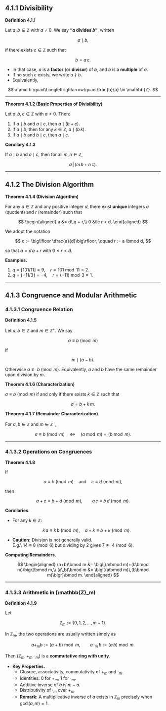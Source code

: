 ## 4.1.1 Divisibility

**Definition 4.1.1**

Let $a,b \in \mathbb{Z}$ with $a \neq 0$.  We say **“$a$ divides $b$”**, written

$$
a \mid b,
$$

if there exists $c \in \mathbb{Z}$ such that

$$
b = a\,c.
$$

- In that case, $a$ is a **factor** (or **divisor**) of $b$, and $b$ is a **multiple** of $a$.
- If no such $c$ exists, we write $a \nmid b$.
- Equivalently,

$$
a \mid b
\quad\Longleftrightarrow\quad
\frac{b}{a} \in \mathbb{Z}.
$$

---

**Theorem 4.1.2 (Basic Properties of Divisibility)**

Let $a,b,c \in \mathbb{Z}$ with $a \neq 0$.  Then:

1. If $a \mid b$ and $a \mid c$, then $a \mid (b+c)$.
2. If $a \mid b$, then for any $k\in\mathbb{Z}$,  $a \mid (b\,k)$.
3. If $a \mid b$ and $b \mid c$, then $a \mid c$.

**Corollary 4.1.3**

If $a \mid b$ and $a \mid c$, then for all $m,n\in\mathbb{Z}$,

$$
a \,\bigl\vert\, (m\,b + n\,c).
$$

---

## 4.1.2 The Division Algorithm

**Theorem 4.1.4 (Division Algorithm)**

For any $a\in\mathbb{Z}$ and any positive integer $d$, there exist **unique** integers $q$ (quotient) and $r$ (remainder) such that

$$
\begin{aligned}
a &= d\,q + r,\\
0 &\le r < d.
\end{aligned}
$$

We adopt the notation

$$
q := \big\lfloor \tfrac{a}{d}\big\rfloor,
\qquad
r := a \bmod d,
$$

so that $a = d\,q + r$ with $0 \le r < d$.

**Examples.**  
1. $q = \lfloor 101/11\rfloor = 9,\quad r = 101 \bmod 11 = 2$.  
2. $q = \lfloor -11/3\rfloor = -4,\quad r = (-11) \bmod 3 = 1$.

---

## 4.1.3 Congruence and Modular Arithmetic

### 4.1.3.1 Congruence Relation

**Definition 4.1.5**

Let $a,b\in\mathbb{Z}$ and $m\in\mathbb{Z}^+$.  We say

$$
a \equiv b \pmod m
$$

if

$$
m \mid (a - b).
$$

Otherwise $a \not\equiv b \pmod m$.  Equivalently, $a$ and $b$ have the same remainder upon division by $m$.

**Theorem 4.1.6 (Characterization)**

$a \equiv b \pmod m$ if and only if there exists $k\in\mathbb{Z}$ such that

$$
a = b + k\,m.
$$

**Theorem 4.1.7 (Remainder Characterization)**

For $a,b\in\mathbb{Z}$ and $m\in\mathbb{Z}^+$,

$$
a\equiv b\pmod m
\quad\Longleftrightarrow\quad
(a \bmod m) = (b \bmod m).
$$

---

### 4.1.3.2 Operations on Congruences

**Theorem 4.1.8**

If

$$
a \equiv b \pmod m
\quad\text{and}\quad
c \equiv d \pmod m,
$$

then

$$
a + c \equiv b + d \pmod m,
\qquad
a\,c \equiv b\,d \pmod m.
$$

**Corollaries.**

- For any $k\in\mathbb{Z}$:

  $$
  k\,a \equiv k\,b \pmod m,
  \quad
  a + k \equiv b + k \pmod m.
  $$

- **Caution:** Division is not generally valid.  
  E.g.\ $14\equiv8\pmod6$ but dividing by 2 gives $7\not\equiv4\pmod6$.

**Computing Remainders.**

$$
\begin{aligned}
(a+b)\bmod m &= \bigl[(a\bmod m)+(b\bmod m)\bigr]\bmod m,\\
(a\,b)\bmod m &= \bigl[(a\bmod m)\,(b\bmod m)\bigr]\bmod m.
\end{aligned}
$$

---

### 4.1.3.3 Arithmetic in \(\mathbb{Z}_m\)

**Definition 4.1.9**

Let

$$
\mathbb{Z}_m := \{0,1,2,\dots,m-1\}.
$$

In $\mathbb{Z}_m$, the two operations are usually written simply as

$$
a +_m b := (a + b)\bmod m,
\qquad
a \,\cdot_m\, b := (a\,b)\bmod m.
$$

Then $(\mathbb{Z}_m, +_m, \cdot_m)$ is a **commutative ring with unity**.

- **Key Properties.**
  - Closure, associativity, commutativity of $+_m$ and $\cdot_m$.
  - Identities: $0$ for $+_m$, $1$ for $\cdot_m$.
  - Additive inverse of $a$ is $m - a$.
  - Distributivity of $\cdot_m$ over $+_m$.
  - **Remark:** A multiplicative inverse of $a$ exists in $\mathbb{Z}_m$ precisely when $\gcd(a,m)=1$.
